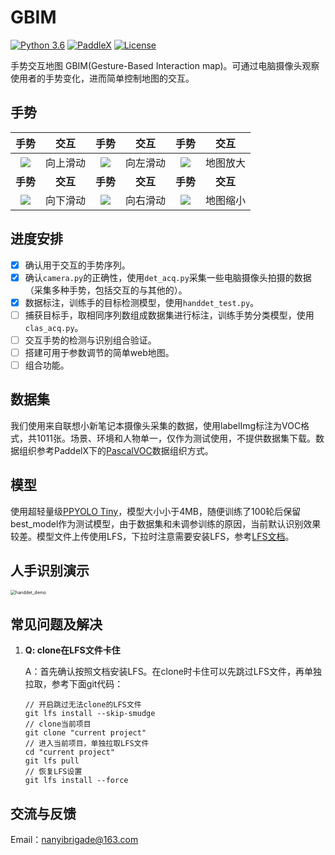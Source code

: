 # GBIM

[![Python 3.6](https://img.shields.io/badge/Python-3.6+-blue.svg)](https://www.python.org/downloads/release/python-360/) [![PaddleX](https://img.shields.io/badge/PaddleX-2.0.0rc4-blue.svg)](LICENSE) [![License](https://img.shields.io/badge/License-Apache%202-blue.svg)](LICENSE)

手势交互地图 GBIM(Gesture-Based Interaction map)。可通过电脑摄像头观察使用者的手势变化，进而简单控制地图的交互。

## 手势

|                          手势                          |   交互   |                          手势                          |   交互   |                          手势                          |   交互   |
| :----------------------------------------------------: | :------: | :----------------------------------------------------: | :------: | :----------------------------------------------------: | :------: |
| ![](https://i.loli.net/2021/08/17/7oQ1LxGh4jF3tpY.jpg) | 向上滑动 | ![](https://i.loli.net/2021/08/17/VoHT1j65CblqvJO.jpg) | 向左滑动 | ![](https://i.loli.net/2021/08/17/RkrTGL59WYA4yXz.jpg) | 地图放大 |
|                        **手势**                        | **交互** |                        **手势**                        | **交互** |                        **手势**                        | **交互** |
| ![](https://i.loli.net/2021/08/17/AImBc5J1MihfTeY.jpg) | 向下滑动 | ![](https://i.loli.net/2021/08/17/pzRXCByJI7cLQx4.jpg) | 向右滑动 | ![](https://i.loli.net/2021/08/17/gLzVIXidaK62Dy7.jpg) | 地图缩小 |

## 进度安排

- [x] 确认用于交互的手势序列。
- [x] 确认`camera.py`的正确性，使用`det_acq.py`采集一些电脑摄像头拍摄的数据（采集多种手势，包括交互的与其他的）。
- [x] 数据标注，训练手的目标检测模型，使用`handdet_test.py`。
- [ ] 捕获目标手，取相同序列数组成数据集进行标注，训练手势分类模型，使用`clas_acq.py`。
- [ ] 交互手势的检测与识别组合验证。
- [ ] 搭建可用于参数调节的简单web地图。
- [ ] 组合功能。

## 数据集

我们使用来自联想小新笔记本摄像头采集的数据，使用labelImg标注为VOC格式，共1011张。场景、环境和人物单一，仅作为测试使用，不提供数据集下载。数据组织参考PaddelX下的[PascalVOC](https://github.com/PaddlePaddle/PaddleX/blob/develop/docs/data/format/detection.md)数据组织方式。

## 模型

使用超轻量级[PPYOLO Tiny](https://github.com/PaddlePaddle/PaddleDetection/blob/release/2.2/configs/ppyolo/README_cn.md)，模型大小小于4MB，随便训练了100轮后保留best_model作为测试模型，由于数据集和未调参训练的原因，当前默认识别效果较差。模型文件上传使用LFS，下拉时注意需要安装LFS，参考[LFS文档](https://git-lfs.github.com/)。

## 人手识别演示

<img src="https://user-images.githubusercontent.com/71769312/129848717-d142d192-c6ba-4f31-9ec8-c49a83d9e304.gif" alt="handdet_demo" style="zoom:50%;" />

## 常见问题及解决

1. **Q: clone在LFS文件卡住**

   A：首先确认按照文档安装LFS。在clone时卡住可以先跳过LFS文件，再单独拉取，参考下面git代码：

   ```shell
   // 开启跳过无法clone的LFS文件
   git lfs install --skip-smudge 
   // clone当前项目
   git clone "current project" 
   // 进入当前项目，单独拉取LFS文件
   cd "current project" 
   git lfs pull 
   // 恢复LFS设置
   git lfs install --force
   ```


## 交流与反馈

Email：nanyibrigade@163.com
